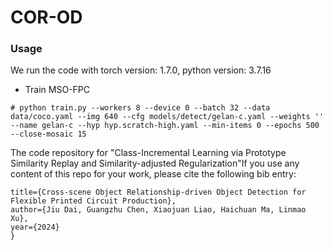 # COR-OD
### Usage 
We run the code with torch version: 1.7.0, python version: 3.7.16
* Train MSO-FPC
```
# python train.py --workers 8 --device 0 --batch 32 --data data/coco.yaml --img 640 --cfg models/detect/gelan-c.yaml --weights '' --name gelan-c --hyp hyp.scratch-high.yaml --min-items 0 --epochs 500 --close-mosaic 15
```
The code repository for "Class-Incremental Learning via Prototype Similarity Replay and Similarity-adjusted Regularization"If you use any content of this repo for your work, please cite the following bib entry:

    title={Cross-scene Object Relationship-driven Object Detection for Flexible Printed Circuit Production},
    author={Jiu Dai, Guangzhu Chen, Xiaojuan Liao, Haichuan Ma, Linmao Xu},
    year={2024}
    }
